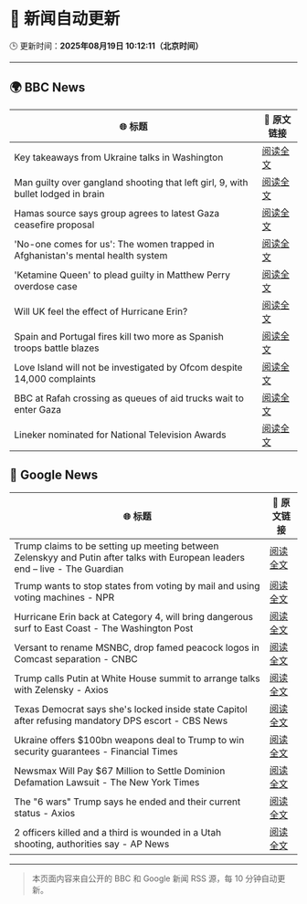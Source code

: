 # 🧠 新闻自动更新

🕒 更新时间：**2025年08月19日 10:12:11（北京时间）**

---

## 🌍 BBC News

| 🌐 标题 | 🔗 原文链接 |
|--------|-------------|
| Key takeaways from Ukraine talks in Washington | [阅读全文](https://www.bbc.com/news/articles/c5yp4jggrj2o?at_medium=RSS&at_campaign=rss) |
| Man guilty over gangland shooting that left girl, 9, with bullet lodged in brain | [阅读全文](https://www.bbc.com/news/articles/c939v7gejlpo?at_medium=RSS&at_campaign=rss) |
| Hamas source says group agrees to latest Gaza ceasefire proposal | [阅读全文](https://www.bbc.com/news/articles/ckgjye15zdlo?at_medium=RSS&at_campaign=rss) |
| 'No-one comes for us': The women trapped in Afghanistan's mental health system | [阅读全文](https://www.bbc.com/news/articles/c80dg700dego?at_medium=RSS&at_campaign=rss) |
| 'Ketamine Queen' to plead guilty in Matthew Perry overdose case | [阅读全文](https://www.bbc.com/news/articles/c62wnp7622po?at_medium=RSS&at_campaign=rss) |
| Will UK feel the effect of Hurricane Erin? | [阅读全文](https://www.bbc.com/weather/articles/cg7jy3jk2e4o?at_medium=RSS&at_campaign=rss) |
| Spain and Portugal fires kill two more as Spanish troops battle blazes | [阅读全文](https://www.bbc.com/news/articles/cz60y7npl32o?at_medium=RSS&at_campaign=rss) |
| Love Island will not be investigated by Ofcom despite 14,000 complaints | [阅读全文](https://www.bbc.com/news/articles/cj4wlpvdzjyo?at_medium=RSS&at_campaign=rss) |
| BBC at Rafah crossing as queues of aid trucks wait to enter Gaza | [阅读全文](https://www.bbc.com/news/videos/cev2nmwxe1po?at_medium=RSS&at_campaign=rss) |
| Lineker nominated for National Television Awards | [阅读全文](https://www.bbc.com/news/articles/c99mkd3xm9po?at_medium=RSS&at_campaign=rss) |

## 📰 Google News

| 🌐 标题 | 🔗 原文链接 |
|--------|-------------|
| Trump claims to be setting up meeting between Zelenskyy and Putin after talks with European leaders end – live - The Guardian | [阅读全文](https://news.google.com/rss/articles/CBMi2AFBVV95cUxOQzl6cENIU2NERWFtcC1zT3Uwdk1Tdzgxd1AwRWswWkZYV19SNC0tdzN6MUtyQXhFYTNxRWZESE44RzRMZkVIZkJFZUYxRzd2ZU1wc0hkOVd4Y3pueFpCVXNHQVhiMkszNGx2MEZ3dnVXT2FCN1d6MVNZVTBCbVR5dkI0Z3M1NER4cXQ0dTY5T0xUWTRyNjdVZjczaWdiTzFnT3ZHMzNRcHc2ekdINDFYRXgzN2pWblB5NmU5MExFRzB3UGpFRm5tMjNINGdyMVM2aWVLdlJ0Y0o?oc=5) |
| Trump wants to stop states from voting by mail and using voting machines - NPR | [阅读全文](https://news.google.com/rss/articles/CBMiekFVX3lxTE4zVHFBQWR4WmZaMFdZNkVMSi1adHlRSU5fNjYybEVUUEpPOVFGaUdQY29nallwbW45UnNaeGJ5b2I2anRTbE4wbWF6QU1XWDQyLWQyVmdzVjRZQ29ZUUN0UTFFOTdGMWt2V3pzSkoyQWd2YzhZeXlEeHVn?oc=5) |
| Hurricane Erin back at Category 4, will bring dangerous surf to East Coast - The Washington Post | [阅读全文](https://news.google.com/rss/articles/CBMilgFBVV95cUxPMmZCaWhmRDRGU1lVX1RWR1kyS1Z6NDFjaGk0VHVRX3ZudnlQRVl6LVhjaXgwdU9KTXZpTnQtX2Y1X2dZU1RsVlZ3QWZkN0lFWS1lN1NoMk9PNTh3cGZJV2xFMFk5dzdsMU1HR1dfbGVRbW9kWXVZemJWZ1VpUWZvVXo1UHhWUTJEY21iTDRlRW91MkNuSXc?oc=5) |
| Versant to rename MSNBC, drop famed peacock logos in Comcast separation - CNBC | [阅读全文](https://news.google.com/rss/articles/CBMihgFBVV95cUxQNFlEUWIyUFpXS2dNaEUyZEpFckQtYnhWRXlVWVNfcHRxMkZnSm5WUWJZVGVMSkVBMHRXTDEtcXV0QmtMcWdnQ1A0NzAzaG5NbmlZTnBMUlA5Vnh6YVdtTkpkSnE1MUVQa1pYVXNEY0ZyYW5sOFhWOXFKcTBoSVZlUzFyWmRjd9IBiwFBVV95cUxPeVZDcGpoOExQcE9wQ091X210RVV0TWN5MVBybkRhQ0NPYlBYaEI4bV9ROUR1UG13WHJWZUF6aTUzTXJRZy1RUURoTXc1bktDS0VqYWdDcGlZUGxFU0hkYmtoWjNUeHRBMjR6VTRhVDNrb3BSWE5lRXBLNGpQV0poMXRsVFFJQVF3Q0Fj?oc=5) |
| Trump calls Putin at White House summit to arrange talks with Zelensky - Axios | [阅读全文](https://news.google.com/rss/articles/CBMifkFVX3lxTE5pSUFsSW1PSkhUMzdfM0hnRERVaDkzXy00c0t1bmhIajR4RG1RY0NFN1FCeVhnWkJpU0ZPdURWSnFaVGgwZkdTTFVYRTZ3WnpuNGhqcHRFVGl4RGtfbWVqdEJrUHRFLWx3UGV0dTV3b0R3cmxINHh4cVBLODUtUQ?oc=5) |
| Texas Democrat says she's locked inside state Capitol after refusing mandatory DPS escort - CBS News | [阅读全文](https://news.google.com/rss/articles/CBMiuAFBVV95cUxOSDhzX1FMSFpMd205OF9VVFpWdnlwdUZwc2ZrV3VmUndwbjl5cENFZDNndk52UkRXYVBGUm9oc1ByRzIxTmQ0cm03SV95blJkb1FYMDNyT3VCbFNLQmtDNjlDc2RSN1F4VTI5QzM0VURkVmItMlpJWV9qVUdXNnZJVGo2cU1GLTZJVTB2RkRhM1BVaEJvTVlRZk81Z19BbjFFelZaR29jUThpN0x3ZFE3NlZKNURBMkYx?oc=5) |
| Ukraine offers $100bn weapons deal to Trump to win security guarantees - Financial Times | [阅读全文](https://news.google.com/rss/articles/CBMicEFVX3lxTE1lVjNIS1hJTEZZWTJJZVh4dzJwY3FlQ0t5RERVdlRmdUNPZGd6NFB0MUpWQXV1dGlaQk1Na1psNHZDZFlndkNmdUd1OHZjaHRaVmU0WGw3OHRaUVoxNnRMZzJTNFU3VzU2Zkl6ME5wTHE?oc=5) |
| Newsmax Will Pay $67 Million to Settle Dominion Defamation Lawsuit - The New York Times | [阅读全文](https://news.google.com/rss/articles/CBMiowFBVV95cUxPTkcxaDBYU0JGQUtCRVhYRzduamhzRWlVU2otMmdqUGRRWjRNcEQweW45WUFRTTNBa2VmWlNFQXE1RDJPUFBvYkVRNXY4LVNoWVVvU1R3UFM5dGxIZlMyMnFnZ3ZMR3k2c2JQWFpKbWkwc3FmS1BGVFh0QkdWUXdmQUZTUzdxR19KSGxCS0FEbEVub240cnpySEZhci1CYlRaSmxF?oc=5) |
| The "6 wars" Trump says he ended and their current status - Axios | [阅读全文](https://news.google.com/rss/articles/CBMif0FVX3lxTE94ZlZlaEluYzNidDZadFdFS2ZUc0hXQzFZbnFrbFNqR3B3VFNzd1lLZmcwZjdCbjAtQ2pBX0kzMzFCX1g4Zmc3Z0R6X1hncEI5U1NJTEtEOEF1ODZpUWFtWUtBWVI4OWh4eGR6TjVuX3RqQUZnRlpBcUtmWDdVSG8?oc=5) |
| 2 officers killed and a third is wounded in a Utah shooting, authorities say - AP News | [阅读全文](https://news.google.com/rss/articles/CBMioAFBVV95cUxOY1dzOG9Kemlpd3I5RnZISXgxS0hNcnZxRF9LcDBFQkdXdWFJRUZXSDlUZGlvRjZEWkZPWU8tM3ZpN3UyNEFwb1NzQnpjMTlFckpkVjA4QVhLOXJPdTVtSVl2Z2tLVzF3SUtZU0NPNUpFaTRka25ERU1jUS04U3hzUVpkUmxnOF8wTFN0bXRFQm1Vd2IxZ3ZZc1RyaUF4T3B0?oc=5) |

---
> 本页面内容来自公开的 BBC 和 Google 新闻 RSS 源，每 10 分钟自动更新。